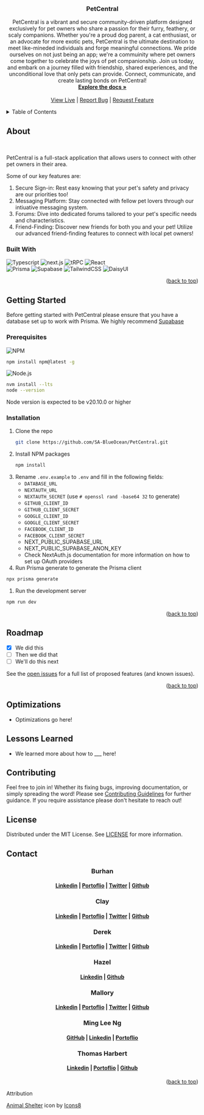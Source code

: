 <a id='readme-top'> </a>

<br />
<div align="center">
  <a href="https://github.com/SA-BlueOcean/PetCentral">
    <!-- TODO: Create an LOGO for PetCentral -->
    <!-- <img src="" alt="Pet Central Logo" width="50" height="50" /> -->
  </a>
  <h3 align="center">
    PetCentral
  </h3>
  <p align="center">
      PetCentral is a vibrant and secure community-driven platform designed exclusively for pet owners who share a passion for their furry, feathery, or scaly companions. Whether you're a proud dog parent, a cat enthusiast, or an advocate for more exotic pets, PetCentral is the ultimate destination to meet like-mineded individuals and forge meaningful connections.
      We pride ourselves on not just being an app; we're a commuinity where pet owners come together to celebrate the joys of pet companionship. Join us today, and embark on a journey filled with friendship, shared experiences, and the unconditional love that only pets can provide. Connect, communicate, and create lasting bonds on PetCentral!
    <br />
    <a href="https://github.com/SA-BlueOcean/PetCentral"><strong>Explore the docs »</strong></a>
    <br />
    <br />
    <!-- TODO: After deployed add link HERE   -->
    <a href="#">View Live</a>
    |
    <a href="https://github.com/SA-BlueOcean/PetCentral/issues">Report Bug</a>
    |
    <a href="https://github.com/SA-BlueOcean/PetCentral/issues">Request Feature</a>

  </p>
</div>

<details>
  <summary>Table of Contents</summary>
  <ol>
    <li>
      <a href="#about">About</a>
      <ul>
        <li>
          <a href="#built-with">Built With</a>
        </li>
      </ul>
    </li>
    <li>
      <a href="#getting-started">Getting Started</a>
      <ul>
        <li>
          <a href="#prerequisites">Prerequisites</a>
        </li>
        <li>
          <a href="#installation">Installation</a>
        </li>
      </ul>
    </li>
    <li>
      <a href="#usage">Usage</a>
    </li>
    <li>
      <a href="#roadmap">Roadmap</a>
    </li>
    <li>
      <a href="#optimizations">Optimizations</a>
    </li>
    <li>
      <a href="#lessons-learned">Lessons Learned</a>
    </li>
    <li>
      <a href="#contributing">Contributing</a>
    </li>
    <li>
      <a href="#license">License</a>
    </li>
    <li>
      <a href="#contact">Contact</a>
    </li>
  </ol>
</details>

## About

<div align="center">
    <!-- TODO: Add landing page image -->
  <!-- <img src="" alt="project landing page image" width="700px" /> -->
</div>

<br />
<p>
  PetCentral is a full-stack application that allows users to connect with other pet owners in their area.

Some of our key features are:

  <ol>
    <li>
      Secure Sign-in:  Rest easy knowing that your pet's safety and privacy are our priorities too!
    </li>
    <li>
      Messaging Platform: Stay connected with fellow pet lovers through our intiuative messaging system.
    </li>
    <li>
      Forums: Dive into dedicated forums tailored to your pet's specific needs and characteristics.
    </li>
    <li>
      Friend-Finding: Discover new friends for both you and your pet! Utilize our advanced friend-finding features to connect with local pet owners!
    </li>
  </ol>
</p>

### Built With

<!-- TODO Add proper colors for each badge -->

![Typescript](https://img.shields.io/badge/Typescript-%23000000.svg?style=for-the-badge&logo=Typescript)
![next.js](https://img.shields.io/badge/next-%23000000.svg?style=for-the-badge&logo=next.js)
![tRPC](https://img.shields.io/badge/tRPC-%23000000.svg?style=for-the-badge&logo=tRPC)
![React](https://img.shields.io/badge/React-%23000000.svg?style=for-the-badge&logo=React)
<br />
![Prisma](https://img.shields.io/badge/Prisma-%23000000.svg?style=for-the-badge&logo=Prisma)
![Supabase](https://img.shields.io/badge/Supabase-%23000000.svg?style=for-the-badge&logo=Supabase)
![TailwindCSS](https://img.shields.io/badge/tailwindcss-%230000.svg?style=for-the-badge&logo=tailwind-css)
![DaisyUI](https://img.shields.io/badge/DaisyUI-%23000000.svg?style=for-the-badge&logo=DaisyUI)

<p align="right">
  (<a href="#readme-top">back to top</a>)
</p>

## Getting Started

<p>
  Before getting started with PetCentral please ensure that you have a database set up to work with Prisma. We highly recommend <a href="https://supabase.com" target="_blank">Supabase</a>
</p>

### Prerequisites

![NPM](https://img.shields.io/badge/NPM-%23000000.svg?style=for-the-badge&logo=npm&logoColor=white)

```sh
npm install npm@latest -g
```

![Node.js](https://img.shields.io/badge/Node.js-%23000000.svg?style=for-the-badge&logo=node.js)

```sh
nvm install --lts
node --version
```

Node version is expected to be v20.10.0 or higher

### Installation

1. Clone the repo
   ```sh
   git clone https://github.com/SA-BlueOcean/PetCentral.git
   ```
1. Install NPM packages
   ```sh
   npm install
   ```
1. Rename `.env.example` to `.env` and fill in the following fields:
   - `DATABASE_URL`
   - `NEXTAUTH_URL`
   - `NEXTAUTH_SECRET` (use `# openssl rand -base64 32` to generate)
   - `GITHUB_CLIENT_ID`
   - `GITHUB_CLIENT_SECRET`
   - `GOOGLE_CLIENT_ID`
   - `GOOGLE_CLIENT_SECRET`
   - `FACEBOOK_CLIENT_ID`
   - `FACEBOOK_CLIENT_SECRET`
   - NEXT_PUBLIC_SUPABASE_URL
   - NEXT_PUBLIC_SUPABASE_ANON_KEY
   - Check NextAuth.js documentation for more information on how to set up OAuth providers
1. Run Prisma generate to generate the Prisma client

```sh
npx prisma generate
```

1. Run the development server

```sh
npm run dev
```

<p align="right">(<a href="#readme-top">back to top</a>)</p>

<!-- ROADMAP -->

## Roadmap

- [x] We did this
- [ ] Then we did that
- [ ] We'll do this next

See the [open issues](https://github.com/SA-BlueOcean/PetCentral/issues) for a
full list of proposed features (and known issues).

<p align="right">(<a href="#readme-top">back to top</a>)</p>

## Optimizations

- Optimizations go here!

## Lessons Learned

- We learned more about how to \_\_\_ here!

<!-- CONTRIBUTING -->

## Contributing

Feel free to join in! Whether its fixing bugs, improving documentation, or
simply spreading the word! Please see
[Contributing Guidelines](/CONTRIBUTING.md) for further guidance. If you require
assistance please don't hesitate to reach out!

<!-- LICENSE -->

## License

Distributed under the MIT License. See [LICENSE](./LICENSE) for more
information.

<!-- CONTACT -->

## Contact

<h3 align='center'> Burhan</h3>
<h4 align='center'>
  <a href="https://www.linkedin.com/in//">Linkedin</a> |
  <a href="https://www.burhan.com/">Portoflio</a> |
  <a href="https://www.twitter.com/">Twitter</a> |
  <a href="https://www.github.com/">Github</a>
</h4>
<h3 align='center'> Clay</h3>
<h4 align='center'>
  <a href="https://www.linkedin.com/in//">Linkedin</a> |
  <a href="https://www.clay.com/">Portoflio</a> |
  <a href="https://www.twitter.com/">Twitter</a> |
  <a href="https://www.github.com/">Github</a>
</h4>
<h3 align='center'> Derek</h3>
<h4 align='center'>
  <a href="https://www.linkedin.com/in//">Linkedin</a> |
  <a href="https://www.derek.com/">Portoflio</a> |
  <a href="https://www.twitter.com/">Twitter</a> |
  <a href="https://www.github.com/">Github</a>
</h4>
<h3 align='center'> Hazel</h3>
<h4 align='center'>
  <a href="https://www.linkedin.com/in/hazelkimberly/">Linkedin</a> |
  <a href="https://www.github.com/hazelkimberly">Github</a>
</h4>
<h3 align='center'> Mallory</h3>
<h4 align='center'>
  <a href="https://www.linkedin.com/in//">Linkedin</a> |
  <a href="https://www.mallory.com/">Portoflio</a> |
  <a href="https://www.twitter.com/">Twitter</a> |
  <a href="https://github.com/">Github</a>
</h4>
<h3 align='center'> Ming Lee Ng</h3>
<h4 align='center'>
  <a href="https://github.com/RedconOne">GitHub</a> |
  <a href="https://linkedin.com/in/MingLeeNg">Linkedin</a> |
  <a href="https://minglee.me">Portoflio</a>
</h4>
<h3 align='center'> Thomas Harbert </h3>
<h4 align='center'>
  <a href="https://www.linkedin.com/in/thomasgharbert/">Linkedin</a> |
  <a href="https://www.thomasharbert.com/">Portoflio</a> |
  <a href="https://github.com/tgharbert">Github</a>
</h4>

<p align="right">(<a href="#readme-top">back to top</a>)</p>

<p> Attribution <p>

<a target="_blank" href="https://icons8.com/icon/NI-py7EAFhDr/animal-shelter">Animal Shelter</a> icon by <a target="_blank" href="https://icons8.com">Icons8</a>
